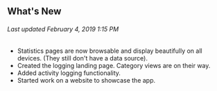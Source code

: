 ## What's New

###### *Last updated February 4, 2019 1:15 PM*

* Statistics pages are now browsable and display beautifully on all devices. (They still don't have a data source).
* Created the logging landing page. Category views are on their way.
* Added activity logging functionality.
* Started work on a website to showcase the app.
